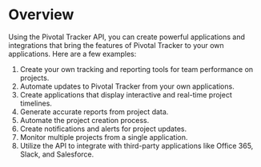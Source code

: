 # Overview

 Using the Pivotal Tracker API, you can create powerful applications and integrations that bring the features of Pivotal Tracker to your own applications. Here are a few examples:

1. Create your own tracking and reporting tools for team performance on projects.
2. Automate updates to Pivotal Tracker from your own applications.
3. Create applications that display interactive and real-time project timelines.
4. Generate accurate reports from project data.
5. Automate the project creation process.
6. Create notifications and alerts for project updates.
7. Monitor multiple projects from a single application.
8. Utilize the API to integrate with third-party applications like Office 365, Slack, and Salesforce.
